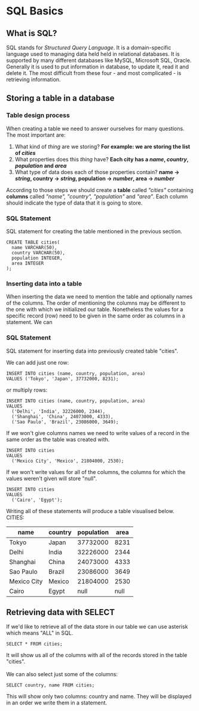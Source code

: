 # SQL Basics

## What is SQL?
SQL stands for *Structured Query Language*. It is a domain-specific language used to managing data held held in relational databases. It is supported by many different databases like MySQL, Microsoft SQL, Oracle.
Generally it is used to put information in database, to update it, read it and delete it. The most difficult from these four - and most complicated - is retrieving information.

## Storing a table in a database
### Table design process
When creating a table we need to answer ourselves for many questions. The most important are:
1. What kind of *thing* are we storing? **For example: we are storing the list of _cities_**
2. What properties does this *thing* have? **Each city has a _name_, _country_, _population_ and _area_**
3. What type of data does each of those properties contain? **name → _string_, country → _string_, population → _number_, area → _number_**

According to those steps we should create a **table** called *"cities"* containing **columns** called *"name", "country", "population"* and *"area"*. Each column should indicate the type of data that it is going to store.

### SQL Statement
SQL statement for creating the table mentioned in the previous section.
```
CREATE TABLE cities(
  name VARCHAR(50),
  country VARCHAR(50),
  population INTEGER,
  area INTEGER
);
```
### Inserting data into a table
When inserting the data we need to mention the table and optionally names of the columns. The order of mentioning the columns may be different to the one with which we initialized our table. Nonetheless the values for a specific record (row) need to be given in the same order as columns in a statement. We can

### SQL Statement
SQL statement for inserting data into previously created table "cities".

We can add just one row:
```
INSERT INTO cities (name, country, population, area)
VALUES ('Tokyo', 'Japan', 37732000, 8231);
```
or multiply rows:
```
INSERT INTO cities (name, country, population, area)
VALUES 
  ('Delhi', 'India', 32226000, 2344),
  ('Shanghai', 'China', 24073000, 4333),
  ('Sao Paulo', 'Brazil', 23086000, 3649);
```
If we won't give columns names we need to write values of a record in the same order as the table was created with.
```
INSERT INTO cities
VALUES 
  ('Mexico City', 'Mexico', 21804000, 2530);
```
If we won't write values for all of the columns, the columns for which the values weren't given will store "null".
```
INSERT INTO cities
VALUES 
  ('Cairo', 'Egypt');
```

Writing all of these statements will produce a table visualised below.
<br>CITIES:

| name | country | population | area |
| --- | --- | --- | --- |
| Tokyo | Japan | 37732000 | 8231 |
| Delhi | India | 32226000 | 2344 |
| Shanghai | China | 24073000 | 4333 |
| Sao Paulo | Brazil | 23086000 | 3649 |
| Mexico City | Mexico | 21804000 | 2530 |
| Cairo | Egypt | null | null |

## Retrieving data with SELECT
If we'd like to retrieve all of the data store in our table we can use asterisk which means "ALL" in SQL.
```
SELECT * FROM cities;
```
It will show us all of the columns with all of the records stored in the table "cities".
<br><br> We can also select just some of the columns:
```
SELECT country, name FROM cities;
```
This will show only two columns: country and name. They will be displayed in an order we write them in a statement.
